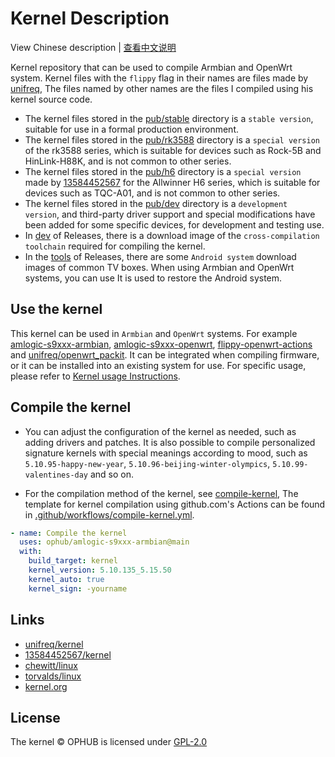 # Kernel Description

View Chinese description  |  [查看中文说明](README.cn.md)

Kernel repository that can be used to compile Armbian and OpenWrt system. Kernel files with the `flippy` flag in their names are files made by [unifreq](https://github.com/unifreq), The files named by other names are the files I compiled using his kernel source code.

- The kernel files stored in the [pub/stable](pub/stable) directory is a `stable version`, suitable for use in a formal production environment.
- The kernel files stored in the [pub/rk3588](pub/rk3588) directory is a `special version` of the rk3588 series, which is suitable for devices such as Rock-5B and HinLink-H88K, and is not common to other series.
- The kernel files stored in the [pub/h6](pub/h6) directory is a `special version` made by [13584452567](https://github.com/13584452567/linux-6.1.y) for the Allwinner H6 series, which is suitable for devices such as TQC-A01, and is not common to other series.
- The kernel files stored in the [pub/dev](pub/dev) directory is a `development version`, and third-party driver support and special modifications have been added for some specific devices, for development and testing use.
- In [dev](https://github.com/ophub/kernel/releases/tag/dev) of Releases, there is a download image of the `cross-compilation toolchain` required for compiling the kernel.
- In the [tools](https://github.com/ophub/kernel/releases/tag/tools) of Releases, there are some `Android system` download images of common TV boxes. When using Armbian and OpenWrt systems, you can use It is used to restore the Android system.

## Use the kernel

This kernel can be used in `Armbian` and `OpenWrt` systems. For example [amlogic-s9xxx-armbian](https://github.com/ophub/amlogic-s9xxx-armbian), [amlogic-s9xxx-openwrt](https://github.com/ophub/amlogic-s9xxx-openwrt), [flippy-openwrt-actions](https://github.com/ophub/flippy-openwrt-actions) and [unifreq/openwrt_packit](https://github.com/unifreq/openwrt_packit). It can be integrated when compiling firmware, or it can be installed into an existing system for use. For specific usage, please refer to [Kernel usage Instructions](https://github.com/ophub/amlogic-s9xxx-armbian/blob/main/compile-kernel/README.md#kernel-usage-instructions).

## Compile the kernel

- You can adjust the configuration of the kernel as needed, such as adding drivers and patches. It is also possible to compile personalized signature kernels with special meanings according to mood, such as `5.10.95-happy-new-year`, `5.10.96-beijing-winter-olympics`, `5.10.99-valentines-day` and so on.

- For the compilation method of the kernel, see [compile-kernel](https://github.com/ophub/amlogic-s9xxx-armbian/tree/main/compile-kernel), The template for kernel compilation using github.com's Actions can be found in [.github/workflows/compile-kernel.yml](https://github.com/ophub/amlogic-s9xxx-openwrt/blob/main/.github/workflows/compile-kernel.yml).

```yaml
- name: Compile the kernel
  uses: ophub/amlogic-s9xxx-armbian@main
  with:
    build_target: kernel
    kernel_version: 5.10.135_5.15.50
    kernel_auto: true
    kernel_sign: -yourname
```

## Links

- [unifreq/kernel](https://github.com/unifreq)
- [13584452567/kernel](https://github.com/13584452567/linux-6.1.y)
- [chewitt/linux](https://github.com/chewitt/linux)
- [torvalds/linux](https://github.com/torvalds/linux)
- [kernel.org](https://kernel.org)

## License

The kernel © OPHUB is licensed under [GPL-2.0](https://github.com/ophub/kernel/blob/main/LICENSE)
